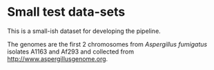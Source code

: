 # Small test data-sets

This is a small-ish dataset for developing the pipeline.

The genomes are the first 2 chromosomes from _Aspergillus fumigatus_ isolates A1163 and Af293 and collected from <http://www.aspergillusgenome.org>.
